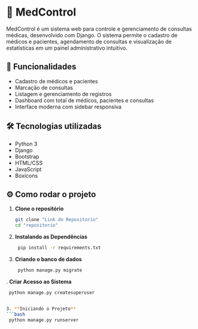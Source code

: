 # 🏥 MedControl

MedControl é um sistema web para controle e gerenciamento de consultas médicas, desenvolvido com Django. O sistema permite o cadastro de médicos e pacientes, agendamento de consultas e visualização de estatísticas em um painel administrativo intuitivo.

## 🚀 Funcionalidades

- Cadastro de médicos e pacientes
- Marcação de consultas
- Listagem e gerenciamento de registros
- Dashboard com total de médicos, pacientes e consultas
- Interface moderna com sidebar responsiva

## 🛠️ Tecnologias utilizadas

- Python 3
- Django
- Bootstrap
- HTML/CSS
- JavaScript
- Boxicons

## ⚙️ Como rodar o projeto

1. **Clone o repositório**
   ```bash
   git clone "Link do Repositorio"
   cd "repositorio"

2. **Instalando as Dependências**
   ```bash
    pip install -r requirements.txt

3. **Criando o banco de dados**
   ```bash
    python manage.py migrate

. **Criar Acesso ao Sistema**
   ```bash
    python manage.py createsuperuser


3. **Iniciando o Projeto**
   ```bash
    python manage.py runserver

